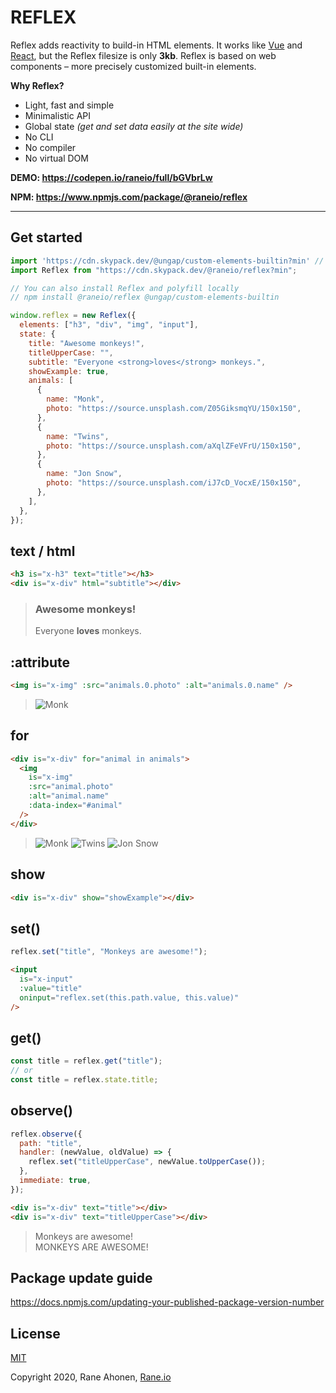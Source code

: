 # REFLEX

Reflex adds reactivity to build-in HTML elements. It works like [Vue](https://vuejs.org) and [React](https://reactjs.org/), but the Reflex filesize is only **3kb**. Reflex is based on web components – more precisely customized built-in elements.

**Why Reflex?**

- Light, fast and simple
- Minimalistic API
- Global state _(get and set data easily at the site wide)_
- No CLI
- No compiler
- No virtual DOM

**DEMO: https://codepen.io/raneio/full/bGVbrLw**

**NPM: https://www.npmjs.com/package/@raneio/reflex**

---

## Get started

```javascript
import 'https://cdn.skypack.dev/@ungap/custom-elements-builtin?min' // Polyfill for Safari
import Reflex from "https://cdn.skypack.dev/@raneio/reflex?min";

// You can also install Reflex and polyfill locally
// npm install @raneio/reflex @ungap/custom-elements-builtin

window.reflex = new Reflex({
  elements: ["h3", "div", "img", "input"],
  state: {
    title: "Awesome monkeys!",
    titleUpperCase: "",
    subtitle: "Everyone <strong>loves</strong> monkeys.",
    showExample: true,
    animals: [
      {
        name: "Monk",
        photo: "https://source.unsplash.com/Z05GiksmqYU/150x150",
      },
      {
        name: "Twins",
        photo: "https://source.unsplash.com/aXqlZFeVFrU/150x150",
      },
      {
        name: "Jon Snow",
        photo: "https://source.unsplash.com/iJ7cD_VocxE/150x150",
      },
    ],
  },
});
```

## text / html

```html
<h3 is="x-h3" text="title"></h3>
<div is="x-div" html="subtitle"></div>
```

> ### Awesome monkeys!
>
> Everyone **loves** monkeys.

## :attribute

```html
<img is="x-img" :src="animals.0.photo" :alt="animals.0.name" />
```

> ![Monk](https://source.unsplash.com/Z05GiksmqYU/150x150)

## for

```html
<div is="x-div" for="animal in animals">
  <img
    is="x-img"
    :src="animal.photo"
    :alt="animal.name"
    :data-index="#animal"
  /> 
</div>
```

> ![Monk](https://source.unsplash.com/Z05GiksmqYU/150x150) ![Twins](https://source.unsplash.com/aXqlZFeVFrU/150x150) ![Jon Snow](https://source.unsplash.com/iJ7cD_VocxE/150x150)

## show

```html
<div is="x-div" show="showExample"></div>
```

## set()

```javascript
reflex.set("title", "Monkeys are awesome!");
```

```html
<input
  is="x-input"
  :value="title"
  oninput="reflex.set(this.path.value, this.value)"
/>
```

## get()

```javascript
const title = reflex.get("title");
// or
const title = reflex.state.title;
```

## observe()

```javascript
reflex.observe({
  path: "title",
  handler: (newValue, oldValue) => {
    reflex.set("titleUpperCase", newValue.toUpperCase());
  },
  immediate: true,
});
```

```html
<div is="x-div" text="title"></div>
<div is="x-div" text="titleUpperCase"></div>
```

> Monkeys are awesome!  
> MONKEYS ARE AWESOME!

## Package update guide
https://docs.npmjs.com/updating-your-published-package-version-number

## License

[MIT](http://opensource.org/licenses/MIT)

Copyright 2020, Rane Ahonen, [Rane.io](https://rane.io)
